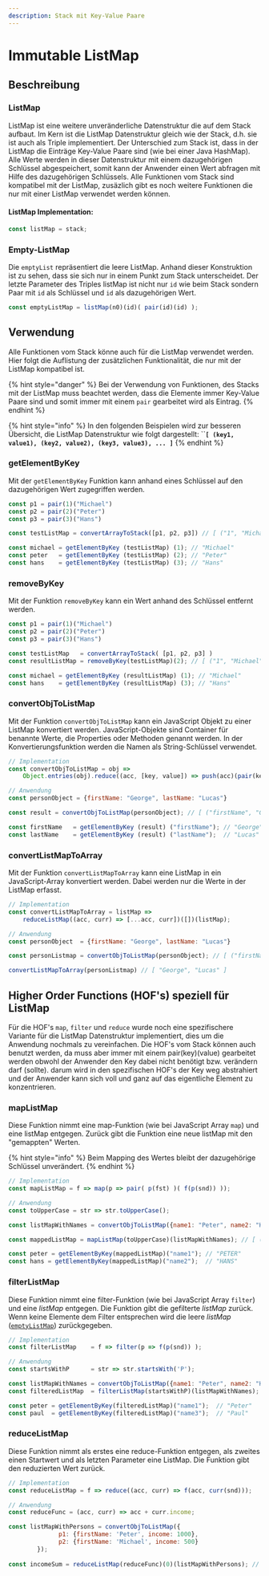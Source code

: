 ```yaml
---
description: Stack mit Key-Value Paare
---
```


# Immutable ListMap

## Beschreibung

### ListMap

ListMap ist eine weitere unveränderliche Datenstruktur die auf dem Stack aufbaut. Im Kern ist die ListMap Datenstruktur gleich wie der Stack, d.h. sie ist auch als Triple implementiert. Der Unterschied zum Stack ist, dass in der ListMap die Einträge Key-Value Paare sind \(wie bei einer Java HashMap\). Alle Werte werden in dieser Datenstruktur mit einem dazugehörigen Schlüssel abgespeichert, somit kann der Anwender einen Wert abfragen mit Hilfe des dazugehörigen Schlüssels. Alle Funktionen vom Stack sind kompatibel mit der ListMap, zusäzlich gibt es noch weitere Funktionen die nur mit einer ListMap verwendet werden können.

#### ListMap Implementation:

```javascript
const listMap = stack;
```

### Empty-ListMap

Die `emptyList` repräsentiert die leere ListMap. Anhand dieser Konstruktion ist zu sehen, dass sie sich nur in einem Punkt zum Stack unterscheidet. Der letzte Parameter des Triples listMap ist nicht nur `id` wie beim Stack sondern Paar mit `id` als Schlüssel und `id` als dazugehörigen Wert.

```javascript
const emptyListMap = listMap(n0)(id)( pair(id)(id) );
```

## Verwendung

Alle Funktionen vom Stack könne auch für die ListMap verwendet werden. Hier folgt die Auflistung der zusätzlichen Funktionalität, die nur mit der ListMap kompatibel ist.

{% hint style="danger" %}
Bei der Verwendung von Funktionen, des Stacks mit der ListMap muss beachtet werden, dass die Elemente immer Key-Value Paare sind und somit immer mit einem `pair` gearbeitet wird als Eintrag.
{% endhint %}

{% hint style="info" %}
In den folgenden Beispielen wird zur besseren Übersicht, die ListMap Datenstruktur wie folgt dargestellt: ``**`[ (key1, value1), (key2, value2), (key3, value3), ... ]`**
{% endhint %}

### getElementByKey

Mit der `getElementByKey` Funktion kann anhand eines Schlüssel auf den dazugehörigen Wert zugegriffen werden.

```javascript
const p1 = pair(1)("Michael")
const p2 = pair(2)("Peter")
const p3 = pair(3)("Hans")

const testListMap = convertArrayToStack([p1, p2, p3]) // [ ("1", "Michael"), ("2", "Peter"),("3", "Hans") ]

const michael = getElementByKey (testListMap) (1); // "Michael"
const peter   = getElementByKey (testListMap) (2); // "Peter"
const hans    = getElementByKey (testListMap) (3); // "Hans"
```

### removeByKey

Mit der Funktion `removeByKey` kann ein Wert anhand des Schlüssel entfernt werden.

```javascript
const p1 = pair(1)("Michael")
const p2 = pair(2)("Peter")
const p3 = pair(3)("Hans")

const testListMap   = convertArrayToStack( [p1, p2, p3] )
const resultListMap = removeByKey(testListMap)(2); // [ ("1", "Michael"), ("3", "Hans") ]

const michael = getElementByKey (resultListMap) (1); // "Michael"
const hans    = getElementByKey (resultListMap) (3); // "Hans"
```

### convertObjToListMap

Mit der Funktion `convertObjToListMap` kann ein JavaScript Objekt zu einer ListMap konvertiert werden. JavaScript-Objekte sind Container für benannte Werte, die Properties oder Methoden genannt werden. In der Konvertierungsfunktion werden die Namen als String-Schlüssel verwendet.

```javascript
// Implementation
const convertObjToListMap = obj => 
    Object.entries(obj).reduce((acc, [key, value]) => push(acc)(pair(key)(value)), emptyListMap);

// Anwendung
const personObject = {firstName: "George", lastName: "Lucas"}

const result = convertObjToListMap(personObject); // [ ("firstName", "George"), ("lastName","Lucas") ]

const firstName   = getElementByKey (result) ("firstName"); // "George"
const lastName    = getElementByKey (result) ("lastName");  // "Lucas"
```

### convertListMapToArray

Mit der Funktion `convertListMapToArray` kann eine ListMap in ein JavaScript-Array konvertiert werden. Dabei werden nur die Werte in der ListMap erfasst.

```javascript
// Implementation
const convertListMapToArray = listMap => 
    reduceListMap((acc, curr) => [...acc, curr])([])(listMap);

// Anwendung
const personObject  = {firstName: "George", lastName: "Lucas"}

const personListmap = convertObjToListMap(personObject); // [ ("firstName", "George"), ("lastName","Lucas") ]

convertListMapToArray(personListmap) // [ "George", "Lucas" ]
```

## Higher Order Functions \(HOF's\) speziell für ListMap

Für die HOF's `map`, `filter` und `reduce` wurde noch eine spezifischere Variante für die ListMap Datenstruktur implementiert, dies um die Anwendung nochmals zu vereinfachen. Die HOF's vom Stack können auch benutzt werden, da muss aber immer mit einem pair\(key\)\(value\) gearbeitet werden obwohl der Anwender den Key dabei nicht benötigt bzw. verändern darf \(sollte\). darum wird in den spezifischen HOF's der Key weg abstrahiert und der Anwender kann sich voll und ganz auf das eigentliche Element zu konzentrieren.

### mapListMap

Diese Funktion nimmt eine map-Funktion \(wie bei JavaScript Array `map`\)  und eine listMap entgegen. Zurück gibt die Funktion eine neue listMap mit den "gemappten" Werten.

{% hint style="info" %}
Beim Mapping des Wertes bleibt der dazugehörige Schlüssel unverändert. 
{% endhint %}

```javascript
// Implementation
const mapListMap = f => map(p => pair( p(fst) )( f(p(snd)) ));

// Anwendung
const toUpperCase = str => str.toUpperCase();

const listMapWithNames = convertObjToListMap({name1: "Peter", name2: "Hans"});

const mappedListMap = mapListMap(toUpperCase)(listMapWithNames); // [ ("name1", "PETER"), ("name2", "HANS") ]

const peter = getElementByKey(mappedListMap)("name1"); // "PETER"
const hans = getElementByKey(mappedListMap)("name2");  // "HANS"
```

### filterListMap

Diese Funktion nimmt eine filter-Funktion \(wie bei JavaScript Array `filter`\) und eine _listMap_ entgegen. Die Funktion gibt die gefilterte _listMap_ zurück. Wenn keine Elemente dem Filter entsprechen wird die leere _listMap_ \([`emptyListMap`](listmap.md#empty-listmap)\) zurückgegeben.

```javascript
// Implementation
const filterListMap    = f => filter(p => f(p(snd)) );

// Anwendung
const startsWithP      = str => str.startsWith('P');

const listMapWithNames = convertObjToListMap({name1: "Peter", name2: "Hans", name3: "Paul"});
const filteredListMap  = filterListMap(startsWithP)(listMapWithNames); // [ ("name1", "Peter"), ("name3", "Paul") ]

const peter = getElementByKey(filteredListMap)("name1");  // "Peter"
const paul  = getElementByKey(filteredListMap)("name3");  // "Paul"
```

### reduceListMap

Diese Funktion nimmt als erstes eine reduce-Funktion entgegen, als zweites einen Startwert und als letzten Parameter eine ListMap. Die Funktion gibt den reduzierten Wert zurück.

```javascript
// Implementation
const reduceListMap = f => reduce((acc, curr) => f(acc, curr(snd)));

// Anwendung
const reduceFunc = (acc, curr) => acc + curr.income;

const listMapWithPersons = convertObjToListMap({
              p1: {firstName: 'Peter', income: 1000},
              p2: {firstName: 'Michael', income: 500}
        });
    
const incomeSum = reduceListMap(reduceFunc)(0)(listMapWithPersons); // 1500
```



